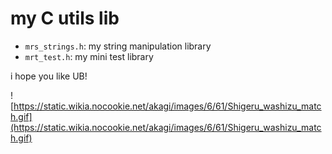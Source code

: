 # my C utils lib

- `mrs_strings.h`: my string manipulation library
- `mrt_test.h`: my mini test library 


i hope you like UB!


![https://static.wikia.nocookie.net/akagi/images/6/61/Shigeru_washizu_match.gif](https://static.wikia.nocookie.net/akagi/images/6/61/Shigeru_washizu_match.gif)
